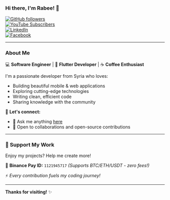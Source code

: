 ### Hi there, I'm Rabee! 👋 

[![GitHub followers](https://img.shields.io/github/followers/Rabee-Omran?label=Follow&style=social)](https://github.com/Rabee-Omran)  
[![YouTube Subscribers](https://img.shields.io/youtube/channel/subscribers/UC6Fkc7Ex00c4hki-MsjbpBQ?label=Subscribe&style=social)](https://youtube.com/@RabeeOmran)  
[![LinkedIn](https://img.shields.io/badge/-Rabee_Omran-blue?style=flat&logo=Linkedin&logoColor=white)](https://linkedin.com/in/rabeeomran)  
[![Facebook](https://img.shields.io/badge/-Rabee_Omran-blue?style=flat&logo=Facebook&logoColor=white)](https://facebook.com/RabeeOmran2)  

---

### **About Me**  

💻 **Software Engineer** | 📱 **Flutter Developer** | ☕ **Coffee Enthusiast**  

I'm a passionate developer from Syria who loves:  
- Building beautiful mobile & web applications  
- Exploring cutting-edge technologies  
- Writing clean, efficient code  
- Sharing knowledge with the community  

🔗 **Let's connect:**  
- 💬 Ask me anything [here](https://github.com/Rabee-Omran/Rabee-Omran/issues)  
- 🤝 Open to collaborations and open-source contributions  

---

### **💝 Support My Work**  
Enjoy my projects? Help me create more!  

💸 **Binance Pay ID:** `1121945717` *(Supports BTC/ETH/USDT - zero fees!)*  

⚡ *Every contribution fuels my coding journey!*  

---

**Thanks for visiting!** ✨  
